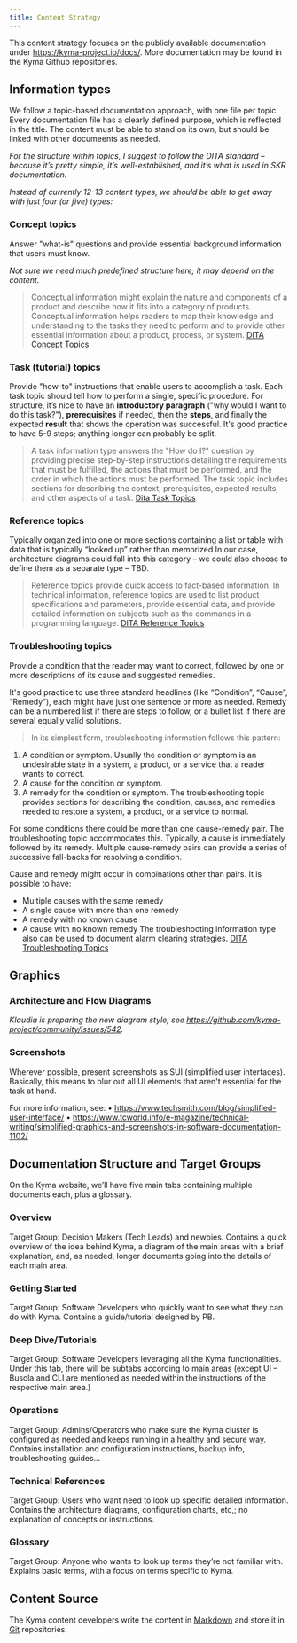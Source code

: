 ```yaml
---
title: Content Strategy
---
```


This content strategy focuses on the publicly available documentation under https://kyma-project.io/docs/.
More documentation may be found in the Kyma Github repositories.

## Information types

We follow a topic-based documentation approach, with one file per topic. Every documentation file has a clearly defined purpose, which is reflected in the title. The content must be able to stand on its own, but should be linked with other documeents as needed.

*For the structure within topics, I suggest to follow the DITA standard – because it’s pretty simple, it’s well-established, and it’s what is used in SKR documentation.*

*Instead of currently 12-13 content types, we should be able to get away with just four (or five) types:*

### Concept topics

Answer "what-is" questions and provide essential background information that users must know.

*Not sure we need much predefined structure here; it may depend on the content.*

> Conceptual information might explain the nature and components of a product and describe how it fits into a category of products. Conceptual information helps readers to map their knowledge and understanding to the tasks they need to perform and to provide other essential information about a product, process, or system. [DITA Concept Topics](http://docs.oasis-open.org/dita/dita/v1.3/errata02/os/complete/part3-all-inclusive/archSpec/technicalContent/dita-concept-topic.html)

### Task (tutorial) topics

Provide "how-to" instructions that enable users to accomplish a task. Each task topic should tell how to perform a single, specific procedure.
For structure, it’s nice to have an **introductory paragraph** ("why would I want to do this task?"), **prerequisites** if needed, then the **steps**, and finally the expected **result** that shows the operation was successful.
It's good practice to have 5-9 steps; anything longer can probably be split.

> A task information type answers the "How do I?" question by providing precise step-by-step instructions detailing the requirements that must be fulfilled, the actions that must be performed, and the order in which the actions must be performed. The task topic includes sections for describing the context, prerequisites, expected results, and other aspects of a task. [Dita Task Topics](http://docs.oasis-open.org/dita/dita/v1.3/errata02/os/complete/part3-all-inclusive/archSpec/technicalContent/dita-task-topic.html)

### Reference topics

Typically organized into one or more sections containing a list or table with data that is typically “looked up” rather than memorized
In our case, architecture diagrams could fall into this category – we could also choose to define them as a separate type – TBD.

> Reference topics provide quick access to fact-based information. In technical information, reference topics are used to list product specifications and parameters, provide essential data, and provide detailed information on subjects such as the commands in a programming language. [DITA Reference Topics](http://docs.oasis-open.org/dita/dita/v1.3/errata02/os/complete/part3-all-inclusive/archSpec/technicalContent/dita-reference-topic.html)

### Troubleshooting topics

Provide a condition that the reader may want to correct, followed by one or more descriptions of its cause and suggested remedies. 

It's good practice to use three standard headlines (like “Condition”, “Cause”, “Remedy”), each might have just one sentence or more as needed. Remedy can be a numbered list if there are steps to follow, or a bullet list if there are several equally valid solutions.

> In its simplest form, troubleshooting information follows this pattern:
  
  1. A condition or symptom. Usually the condition or symptom is an undesirable state in a system, a product, or a service that a reader wants to correct.
  2. A cause for the condition or symptom.
  3. A remedy for the condition or symptom.
  The troubleshooting topic provides sections for describing the condition, causes, and remedies needed to restore a system, a product, or a service to normal.
  
  For some conditions there could be more than one cause-remedy pair. The troubleshooting topic accommodates this. Typically, a cause is immediately followed by its remedy. Multiple cause-remedy pairs can provide a series of successive fall-backs for resolving a condition.
  
  Cause and remedy might occur in combinations other than pairs. It is possible to have:

  * Multiple causes with the same remedy
  * A single cause with more than one remedy
  * A remedy with no known cause
  * A cause with no known remedy
  The troubleshooting information type also can be used to document alarm clearing strategies.
  [DITA Troubleshooting Topics](http://docs.oasis-open.org/dita/dita/v1.3/errata02/os/complete/part3-all-inclusive/archSpec/technicalContent/dita-troubleshooting-topic.html)

## Graphics

### Architecture and Flow Diagrams

*Klaudia is preparing the new diagram style, see <https://github.com/kyma-project/community/issues/542>.*

### Screenshots

Wherever possible, present screenshots as SUI (simplified user interfaces). Basically, this means to blur out all UI elements that aren't essential for the task at hand.

For more information, see:
• <https://www.techsmith.com/blog/simplified-user-interface/>
• <https://www.tcworld.info/e-magazine/technical-writing/simplified-graphics-and-screenshots-in-software-documentation-1102/>

## Documentation Structure and Target Groups

On the Kyma website, we’ll have five main tabs containing multiple documents each, plus a glossary.

### Overview

Target Group: Decision Makers (Tech Leads) and newbies.
Contains a quick overview of the idea behind Kyma, a diagram of the main areas with a brief explanation, and, as needed, longer documents going into the details of each main area.

### Getting Started

Target Group: Software Developers who quickly want to see what they can do with Kyma.
Contains a guide/tutorial designed by PB.

### Deep Dive/Tutorials

Target Group: Software Developers leveraging all the Kyma functionalities.
Under this tab, there will be subtabs according to main areas (except UI – Busola and CLI are mentioned as needed within the instructions of the respective main area.)

### Operations

Target Group: Admins/Operators who make sure the Kyma cluster is configured as needed and keeps running in a healthy and secure way.
Contains installation and configuration instructions, backup info, troubleshooting guides…

### Technical References

Target Group: Users who want need to look up specific detailed information.
Contains the architecture diagrams, configuration charts, etc,; no explanation of concepts or instructions.

### Glossary

Target Group: Anyone who wants to look up terms they’re not familiar with.
Explains basic terms, with a focus on terms specific to Kyma.


## Content Source

The Kyma content developers write the content in [Markdown](https://daringfireball.net/projects/markdown/) and store it in [Git](https://git-scm.com/) repositories.